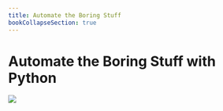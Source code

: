 ```yaml
---
title: Automate the Boring Stuff 
bookCollapseSection: true
---
```


Automate the Boring Stuff with Python
=====

![](https://images-na.ssl-images-amazon.com/images/I/51SYS7OOBkL._SX376_BO1,204,203,200_.jpg)
